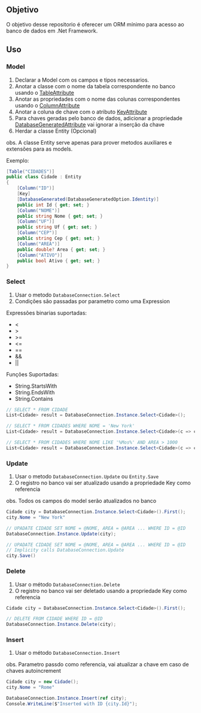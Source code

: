 ## Objetivo

O objetivo desse repositorio é oferecer um ORM mínimo para acesso ao banco de dados em .Net Framework.

## Uso

### Model

1. Declarar a Model com os campos e tipos necessarios.
2. Anotar a classe com o nome da tabela correspondente no banco usando o [TableAttribute](https://learn.microsoft.com/en-us/dotnet/api/system.componentmodel.dataannotations.schema.tableattribute?view=net-9.0)
3. Anotar as propriedades com o nome das colunas correspondentes usando o [ColumnAttribute](https://learn.microsoft.com/en-us/dotnet/api/system.componentmodel.dataannotations.schema.ColumnAttribute?view=net-9.0)
4. Anotar a coluna de chave com o atributo [KeyAttribute](https://learn.microsoft.com/en-us/dotnet/api/system.componentmodel.dataannotations.keyattribute?view=net-9.0)
5. Para chaves geradas pelo banco de dados, adicionar a propriedade [DatabaseGeneratedAttribute](https://learn.microsoft.com/en-us/dotnet/api/system.componentmodel.dataannotations.schema.databasegeneratedattribute?view=net-9.0) vai ignorar a inserção da chave
6. Herdar a classe Entity (Opcional)

obs. A classe Entity serve apenas para prover metodos auxiliares e extensões para as models.

Exemplo:
```C#
[Table("CIDADES")]
public class Cidade : Entity
{
    [Column("ID")]
    [Key]
    [DatabaseGenerated(DatabaseGeneratedOption.Identity)]
    public int Id { get; set; }
    [Column("NOME")]
    public string Nome { get; set; }
    [Column("UF")]
    public string Uf { get; set; }
    [Column("CEP")]
    public string Cep { get; set; }
    [Column("AREA")]
    public double? Area { get; set; }
    [Column("ATIVO")]
    public bool Ativo { get; set; }
}
```

### Select

1. Usar o metodo `DatabaseConnection.Select`
2. Condições são passadas por parametro como uma Expression

Expressões binarias suportadas:
* \<
* \>
* \>=
* \<=
* ==
* &&
* ||

Funções Suportadas:
* String.StartsWith
* String.EndsWith
* String.Contains

```C#
// SELECT * FROM CIDADE
List<Cidade> result = DatabaseConnection.Instance.Select<Cidade>();

// SELECT * FROM CIDADES WHERE NOME = 'New York'
List<Cidade> result = DatabaseConnection.Instance.Select<Cidade>(c => c.Nome == "New York");

// SELECT * FROM CIDADES WHERE NOME LIKE '%Mos%' AND AREA > 1000
List<Cidade> result = DatabaseConnection.Instance.Select<Cidade>(c => c.Nome.Contains("Mos") && c.Area > 1000);
```

### Update

1. Usar o metodo `DatabaseConnection.Update` ou `Entity.Save`
2. O registro no banco vai ser atualizado usando a propriedade Key como referencia

obs. Todos os campos do model serão atualizados no banco 

```C#
Cidade city = DatabaseConnection.Instance.Select<Cidade>().First();
city.Nome = "New York"

// UPADATE CIDADE SET NOME = @NOME, AREA = @AREA ... WHERE ID = @ID
DatabaseConnection.Instance.Update(city);

// UPADATE CIDADE SET NOME = @NOME, AREA = @AREA ... WHERE ID = @ID
// Implicity calls DatabaseConnection.Update
city.Save()
```

### Delete

1. Usar o método `DatabaseConnection.Delete`
2. O registro no banco vai ser deletado usando a propriedade Key como referencia

```C#
Cidade city = DatabaseConnection.Instance.Select<Cidade>().First();

// DELETE FROM CIDADE WHERE ID = @ID
DatabaseConnection.Instance.Delete(city);
```

### Insert

1. Usar o método `DatabaseConnection.Insert`

obs. Parametro passdo como referencia, vai atualizar a chave em caso de chaves autoincrement
```C#
Cidade city = new Cidade();
city.Nome = "Rome"

DatabaseConnection.Instance.Insert(ref city);
Console.WriteLine($"Inserted with ID {city.Id}");
```
